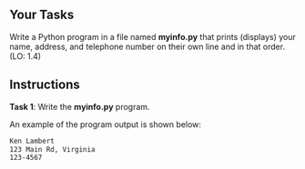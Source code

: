 ## Your Tasks

Write a Python program in a file named **myinfo.py** that prints (displays) your name, address, and telephone number on their own line and in that order. (LO: 1.4)

## Instructions

**Task 1**: Write the **myinfo.py** program.

An example of the program output is shown below:

```txt
Ken Lambert
123 Main Rd, Virginia
123-4567

```